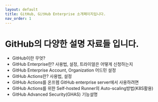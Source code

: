 ```yaml
---
layout: default
title: GitHub, GitHub Enterprise 소개페이지입니다. 
nav_order: 1
---
```



# GitHub의 다양한 설명 자료들 입니다. 
- GitHub이란 무엇?
- GitHub Enterprise란? 사용법, 설정, 트라이얼은 어떻게 신청하는지
- GitHub Enterprise Account, Organization 어드민 설정
- GitHub Actions란? 사용법, 설정
- GitHub Actions를 온프렘 GitHub enterprise server에서 사용하려면
- GitHub Actions를 위한 Self-hosted Runner의 Auto-scaling방법(K8S활용)
- GitHub Advanced Security(GHAS) 기능설명